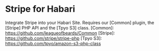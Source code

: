 Stripe for Habari
=================

Integrate Stripe into your Habari Site. Requires our [Common] plugin, the [Stripe] PHP API and the [Tpyo S3] class.
[Common]: https://github.com/leagueofbeards/Common
[Stripe]: https://github.com/stripe/stripe-php
[Tpyo S3]: https://github.com/tpyo/amazon-s3-php-class
